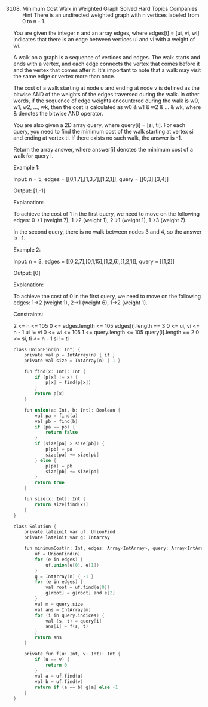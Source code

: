 3108. Minimum Cost Walk in Weighted Graph
Solved
Hard
Topics
Companies
Hint
There is an undirected weighted graph with n vertices labeled from 0 to n - 1.

You are given the integer n and an array edges, where edges[i] = [ui, vi, wi] indicates that there is an edge between vertices ui and vi with a weight of wi.

A walk on a graph is a sequence of vertices and edges. The walk starts and ends with a vertex, and each edge connects the vertex that comes before it and the vertex that comes after it. It's important to note that a walk may visit the same edge or vertex more than once.

The cost of a walk starting at node u and ending at node v is defined as the bitwise AND of the weights of the edges traversed during the walk. In other words, if the sequence of edge weights encountered during the walk is w0, w1, w2, ..., wk, then the cost is calculated as w0 & w1 & w2 & ... & wk, where & denotes the bitwise AND operator.

You are also given a 2D array query, where query[i] = [si, ti]. For each query, you need to find the minimum cost of the walk starting at vertex si and ending at vertex ti. If there exists no such walk, the answer is -1.

Return the array answer, where answer[i] denotes the minimum cost of a walk for query i.

 

Example 1:

Input: n = 5, edges = [[0,1,7],[1,3,7],[1,2,1]], query = [[0,3],[3,4]]

Output: [1,-1]

Explanation:


To achieve the cost of 1 in the first query, we need to move on the following edges: 0->1 (weight 7), 1->2 (weight 1), 2->1 (weight 1), 1->3 (weight 7).

In the second query, there is no walk between nodes 3 and 4, so the answer is -1.

Example 2:

Input: n = 3, edges = [[0,2,7],[0,1,15],[1,2,6],[1,2,1]], query = [[1,2]]

Output: [0]

Explanation:


To achieve the cost of 0 in the first query, we need to move on the following edges: 1->2 (weight 1), 2->1 (weight 6), 1->2 (weight 1).

 

Constraints:

2 <= n <= 105
0 <= edges.length <= 105
edges[i].length == 3
0 <= ui, vi <= n - 1
ui != vi
0 <= wi <= 105
1 <= query.length <= 105
query[i].length == 2
0 <= si, ti <= n - 1
si != ti

```c
class UnionFind(n: Int) {
    private val p = IntArray(n) { it }
    private val size = IntArray(n) { 1 }

    fun find(x: Int): Int {
        if (p[x] != x) {
            p[x] = find(p[x])
        }
        return p[x]
    }

    fun union(a: Int, b: Int): Boolean {
        val pa = find(a)
        val pb = find(b)
        if (pa == pb) {
            return false
        }
        if (size[pa] > size[pb]) {
            p[pb] = pa
            size[pa] += size[pb]
        } else {
            p[pa] = pb
            size[pb] += size[pa]
        }
        return true
    }

    fun size(x: Int): Int {
        return size[find(x)]
    }
}

class Solution {
    private lateinit var uf: UnionFind
    private lateinit var g: IntArray

    fun minimumCost(n: Int, edges: Array<IntArray>, query: Array<IntArray>): IntArray {
        uf = UnionFind(n)
        for (e in edges) {
            uf.union(e[0], e[1])
        }
        g = IntArray(n) { -1 }
        for (e in edges) {
            val root = uf.find(e[0])
            g[root] = g[root] and e[2]
        }
        val m = query.size
        val ans = IntArray(m)
        for (i in query.indices) {
            val (s, t) = query[i]
            ans[i] = f(s, t)
        }
        return ans
    }

    private fun f(u: Int, v: Int): Int {
        if (u == v) {
            return 0
        }
        val a = uf.find(u)
        val b = uf.find(v)
        return if (a == b) g[a] else -1
    }
}

```
